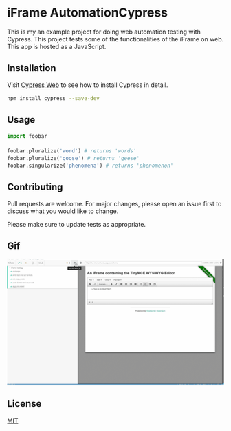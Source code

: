 # iFrame AutomationCypress

This is my an example project for doing web automation testing with Cypress. This project tests some of the functionalities of the iFrame on web. This app is hosted as a JavaScript.

## Installation

Visit  [Cypress Web](https://docs.cypress.io/guides/getting-started/installing-cypress.html#System-requirements)  to see how to install Cypress in detail.

```bash
npm install cypress --save-dev
```

## Usage

```python
import foobar

foobar.pluralize('word') # returns 'words'
foobar.pluralize('goose') # returns 'geese'
foobar.singularize('phenomena') # returns 'phenomenon'
```

## Contributing
Pull requests are welcome. For major changes, please open an issue first to discuss what you would like to change.

Please make sure to update tests as appropriate.

## Gif
![Alt Text](https://raw.githubusercontent.com/FahirL/MediaUrl/master/iFrame%20gif.gif)




## License
[MIT](https://choosealicense.com/licenses/mit/)
